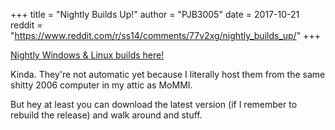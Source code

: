 +++
title = "Nightly Builds Up!"
author = "PJB3005"
date = 2017-10-21
reddit = "https://www.reddit.com/r/ss14/comments/77v2xg/nightly_builds_up/"
+++

[Nightly Windows & Linux builds here!](http://84.195.252.227/static/SS14_build/)

<!--more-->

Kinda. They're not automatic yet because I literally host them from the same shitty 2006 computer in my attic as MoMMI.

But hey at least you can download the latest version (if I remember to rebuild the release) and walk around and stuff.
